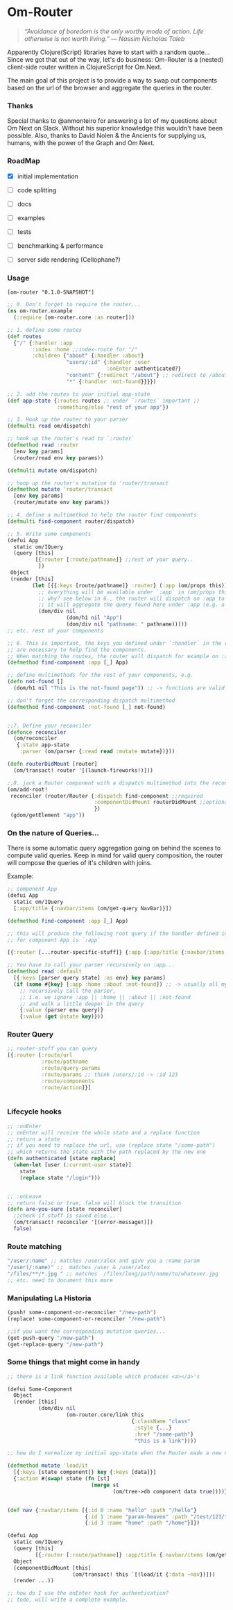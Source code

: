 # Om-Router

 
> *“Avoidance of boredom is the only worthy mode of action.
Life otherwise is not worth living.”*
> *&mdash; Nassim Nicholas Taleb*

Apparently Clojure(Script) libraries have to start with a random quote...
Since we got that out of the way, let's do business:
Om-Router is a (nested) client-side router written in ClojureScript for Om.Next.

The main goal of this project is to provide a way to swap out components based
on the url of the browser and aggregate the queries in the router.


### Thanks

Special thanks to @anmonteiro for answering a lot of my questions about Om Next on Slack. Without his superior knowledge this wouldn't have been possible.
Also, thanks to David Nolen & the Ancients for supplying us, humans, with the power
of the Graph and Om Next.


### RoadMap

* [x] initial implementation
* [ ] code splitting
* [ ] docs
* [ ] examples
* [ ] tests
* [ ] benchmarking & performance
* [ ] server side rendering (Cellophane?)


### Usage

```[om-router "0.1.0-SNAPSHOT"]```

```clojure
;; 0. Don't forget to require the router...
(ns om-router.example
  (:require [om-router.core :as router]))

;; 1. define some routes
(def routes
  {"/" {:handler :app
        :index :home ;;index-route for "/"
        :children {"about" {:handler :about}
                   "users/:id" {:handler :user
                                :onEnter authenticated?} 
                   "content" {:redirect "/about"} ;; redirect to /about
                   "*" {:handler :not-found}}}})

;; 2. add the routes to your initial app-state
(def app-state {:routes routes ;; under `:routes` important ;) 
                :something/else "rest of your app"})

;; 3. Hook up the router to your parser
(defmulti read om/dispatch)

;; hook up the router's read to `:router`
(defmethod read :router
  [env key params]
  (router/read env key params))

(defmulti mutate om/dispatch)

;; hoop up the router's mutation to 'router/transact
(defmethod mutate 'router/transact
  [env key params]
  (router/mutate env key params))

;; 4. define a multimethod to help the router find components
(defmulti find-component router/dispatch)

;; 5. Write some components
(defui App
  static om/IQuery
  (query [this]
         [{:router [:route/pathname]} ;;rest of your query..
          ])
 Object
 (render [this]
        (let [{{:keys [route/pathname]} :router} (:app (om/props this))]
          ;; everything will be available under `:app` in (om/props this)
          ;; why? see below in 6., the router will dispatch on :app to find App
          ;; it will aggregate the query found here under :app (e.g. a join)
          (dom/div nil
                   (dom/h1 nil "App")
                   (dom/div nil "pathname: " pathname)))))
;; etc. rest of your components

;; 6. This is important, the keys you defined under `:handler` in the route config
;; are necessary to help find the components.
;; When matching the routes, the router will dispatch for example on :app to find component `App` as defined below.
(defmethod find-component :app [_] App)

;; define multimethods for the rest of your components, e.g.
(defn not-found []
  (dom/h1 nil "This is the not-found page")) ;; -> functions are valid

;; don't forget the corresponding dispatch multimethod
(defmethod find-component :not-found [_] not-found)


;;7. Define your reconciler
(defonce reconciler
  (om/reconciler
   {:state app-state
    :parser (om/parser {:read read :mutate mutate})}))

(defn routerDidMount [router]
  (om/transact! router '[(launch-fireworks!)]))

;;8. jack a Router component with a dispatch multimethod into the reconciler & fire the thing up
(om/add-root!
 reconciler (router/Router {:dispatch find-component ;;required
                            :componentDidMount routerDidMount ;;optional
                            })
 (gdom/getElement "app"))


```


### On the nature of Queries...

There is some automatic query aggregation going on behind the scenes
to compute valid queries.
Keep in mind for valid query composition, the router will compose
the queries of it's children with joins. 

Example:
```clojure
;; component App
(defui App
  static om/IQuery
  [:app/title {:navbar/items (om/get-query NavBar)}])

(defmethod find-component :app [_] App)

;; this will produce the following root query if the handler defined in your routes
;; for component App is `:app`

[{:router [...router-specific-stuff]} {:app [:app/title {:navbar/items (om/get-query NavBar)}]}]

;; You have to call your parser recursively on :app...
(defmethod read :default
  [{:keys [parser query state] :as env} key params]
  (if (some #{key} [:app :home :about :not-found]) ;; -> usually all my handlers go in here
    ;; recursively call the parser,
    ;; i.e. we ignore :app || :home || :about || :not-found
    ;; and walk a little deeper in the query
    {:value (parser env query)}
    {:value (get @state key)}))

```

### Router Query

```clojure
;; router-stuff you can query 
[{:router [:route/url
           :route/pathname
           :route/query-params
           :route/params ;; think /users/:id -> :id 123
           :route/components
           :route/action]}]
           
```


### Lifecycle hooks

```clojure
;; :onEnter
;; onEnter will receive the whole state and a replace function
;; return a state
;; if you need to replace the url, use (replace state "/some-path")
;; which returns the state with the path replaced by the new one
(defn authenticated [state replace]
  (when-let [user (:current-user state)]
    state
    (replace state "/login")))


;; :onLeave
;; return false or true, false will block the transition
(defn are-you-sure [state reconciler]
  ;;check if stuff is saved else... 
  (om/transact! reconciler '[(error-message!)])
  false)

```

### Route matching


```clojure
"/user/:name" ;; matches /user/alex and give you a :name param
"/user(/:name)" ;;  matches /user & /user/alex
"/files/**/*.jpg " ;; matches  /files/long/path/name/to/whatever.jpg
;; etc. need to document this more

```


### Manipulating La Historia

```clojure
(push! some-component-or-reconciler "/new-path")
(replace! some-component-or-reconciler "/new-path")

;;if you want the corresponding mutation queries...
(get-push-query "/new-path")
(get-replace-query "/new-path")

```


### Some things that might come in handy


```clojure
;; there is a link function available which produces <a></a>'s

(defui Some-Component
  Object
  (render [this]
          (dom/div nil
                   (om-router.core/link this
                                        {:className "class"
                                         :style {...}
                                         :href "/some-path"}
                                         "this is a link"))))

;; how do I normalize my initial app-state when the Router made a new Component?

(defmethod mutate 'load/it
  [{:keys [state component]} key {:keys [data]}]
  {:action #(swap! state (fn [st]
                           (merge st
                                  (om/tree->db component data true))))})


(def nav {:navbar/items [{:id 0 :name "hello" :path "/hello"}
                         {:id 1 :name "param-heaven" :path "/test/123/test/456"}
                         {:id 3 :name "home" :path "/home"}]})

(defui App
  static om/IQuery
  (query [this]
         [{:router [:route/pathname]} :app/title {:navbar/items (om/get-query MenuItem)}])
  Object
  (componentDidMount [this]
                     (om/transact! this `[(load/it {:data ~nav})]))
  (render ...))

;; how do I use the onEnter hook for authentication?
;; todo, will write a complete example.

```
